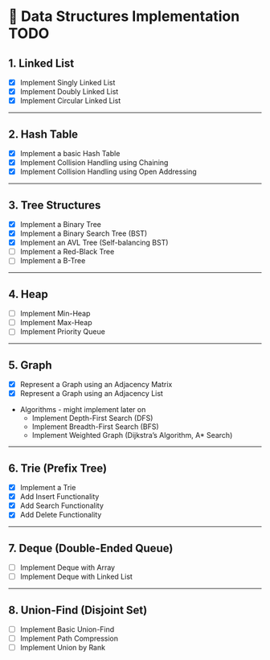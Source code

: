 # 🚀 Data Structures Implementation TODO

## 1. Linked List
- [X] Implement Singly Linked List
- [X] Implement Doubly Linked List
- [X] Implement Circular Linked List

---

## 2. Hash Table
- [X] Implement a basic Hash Table
- [X] Implement Collision Handling using Chaining
- [X] Implement Collision Handling using Open Addressing

---

## 3. Tree Structures
- [X] Implement a Binary Tree
- [X] Implement a Binary Search Tree (BST)
- [X] Implement an AVL Tree (Self-balancing BST)
- [ ] Implement a Red-Black Tree
- [ ] Implement a B-Tree

---

## 4. Heap
- [ ] Implement Min-Heap
- [ ] Implement Max-Heap
- [ ] Implement Priority Queue

---

## 5. Graph
- [X] Represent a Graph using an Adjacency Matrix
- [X] Represent a Graph using an Adjacency List
- Algorithms - might implement later on
  - Implement Depth-First Search (DFS)
  - Implement Breadth-First Search (BFS)
  - Implement Weighted Graph (Dijkstra’s Algorithm, A* Search)

---

## 6. Trie (Prefix Tree)
- [X] Implement a Trie
- [X] Add Insert Functionality
- [X] Add Search Functionality
- [X] Add Delete Functionality

---

## 7. Deque (Double-Ended Queue)
- [ ] Implement Deque with Array
- [ ] Implement Deque with Linked List

---

## 8. Union-Find (Disjoint Set)
- [ ] Implement Basic Union-Find
- [ ] Implement Path Compression
- [ ] Implement Union by Rank
